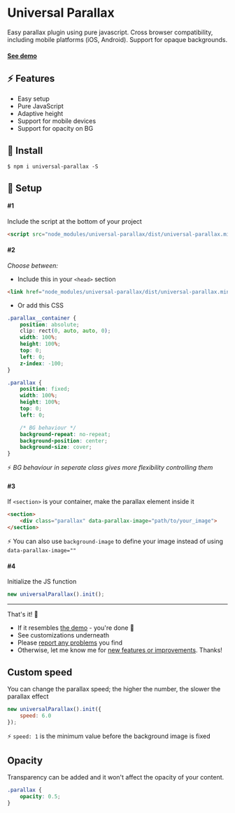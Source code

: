 # Universal Parallax
Easy parallax plugin using pure javascript. Cross browser compatibility, including mobile platforms (iOS, Android). Support for opaque backgrounds.

#### [See demo](https://marrio-h.github.io/universal-parallax/demo/)


## :zap: Features
- Easy setup
- Pure JavaScript
- Adaptive height
- Support for mobile devices
- Support for opacity on BG

## :floppy_disk: Install
`$ npm i universal-parallax -S`

## :rocket: Setup
#### #1
Include the script at the bottom of your project

```html
<script src="node_modules/universal-parallax/dist/universal-parallax.min.js"></script>
```

#### #2
_Choose between:_

- Include this in your `<head>` section

```html
<link href="node_modules/universal-parallax/dist/universal-parallax.min.css" rel="stylesheet">
```

- Or add this CSS

```css
.parallax__container {
	position: absolute;
	clip: rect(0, auto, auto, 0);
	width: 100%;
	height: 100%;
	top: 0;
	left: 0;
	z-index: -100;
}

.parallax {
	position: fixed;
	width: 100%;
	height: 100%;
	top: 0;
	left: 0;

	/* BG behaviour */
	background-repeat: no-repeat;
	background-position: center;
	background-size: cover;
}
```
:zap: _BG behaviour in seperate class gives more flexibility controlling them_

#### #3
If `<section>` is your container, make the parallax element inside it

```html
<section>
	<div class="parallax" data-parallax-image="path/to/your_image">
</section>
```

:zap: You can also use `background-image` to define your image instead of using `data-parallax-image=""`

#### #4
Initialize the JS function

```js
new universalParallax().init();
```

---
That's it! :checkered_flag:
- If it resembles [the demo](https://marrio-h.github.io/universal-parallax/demo/) - you're done :tada:
- See customizations underneath
- Please [report any problems](https://github.com/marrio-h/universal-parallax/issues) you find
- Otherwise, let me know me for [new features or improvements](https://github.com/marrio-h/universal-parallax/projects/1#column-3080421). Thanks!

## Custom speed
You can change the parallax speed; the higher the number, the slower the parallax effect

```js
new universalParallax().init({
	speed: 6.0
});
```

:zap: `speed: 1` is the minimum value before the background image is fixed


## Opacity
Transparency can be added and it won't affect the opacity of your content.

```css
.parallax {
	opacity: 0.5;
}
```
